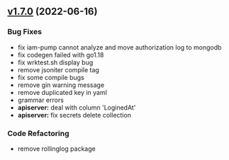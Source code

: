 
<a name="v1.7.0"></a>
## [v1.7.0](https://github.com/marmotedu/iam/compare/v1.6.2...v1.7.0) (2022-06-16)

### Bug Fixes

* fix iam-pump cannot analyze and move authorization log to mongodb
* fix codegen failed with go1.18
* fix wrktest.sh display bug
* remove jsoniter compile tag
* fix some compile bugs
* remove gin warning message
* remove duplicated key in yaml
* grammar errors
* **apiserver:** deal with column 'LoginedAt'
* **apiserver:** fix secrets delete collection

### Code Refactoring

* remove rollinglog package

